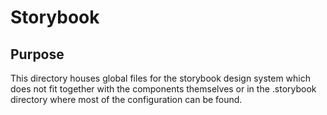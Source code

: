 # Storybook

## Purpose
This directory houses global files for the storybook design system which does not fit together with the components themselves
or in the .storybook directory where most of the configuration can be found.